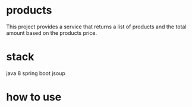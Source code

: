 # products
This project provides a service that returns a list of products and the total amount based on the products price.

# stack
java 8
spring boot
jsoup

# how to use
